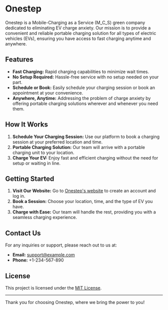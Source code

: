 # Onestep

Onestep is a Mobile-Charging as a Service (M_C_S) green company dedicated to eliminating EV charge anxiety. Our mission is to provide a convenient and reliable portable charging solution for all types of electric vehicles (EVs), ensuring you have access to fast charging anytime and anywhere.

## Features

- **Fast Charging:** Rapid charging capabilities to minimize wait times.
- **No Setup Required:** Hassle-free service with no setup needed on your part.
- **Schedule or Book:** Easily schedule your charging session or book an appointment at your convenience.
- **Anywhere, Anytime:** Addressing the problem of charge anxiety by offering portable charging solutions wherever and whenever you need them.

## How It Works

1. **Schedule Your Charging Session:** Use our platform to book a charging session at your preferred location and time.
2. **Portable Charging Solution:** Our team will arrive with a portable charging unit to your location.
3. **Charge Your EV:** Enjoy fast and efficient charging without the need for setup or waiting in line.

## Getting Started

1. **Visit Our Website:** Go to [Onestep's website](http://example.com) to create an account and log in.
2. **Book a Session:** Choose your location, time, and the type of EV you have.
3. **Charge with Ease:** Our team will handle the rest, providing you with a seamless charging experience.

## Contact Us

For any inquiries or support, please reach out to us at:

- **Email:** support@example.com
- **Phone:** +1-234-567-890

## License

This project is licensed under the [MIT License](LICENSE).

---

Thank you for choosing Onestep, where we bring the power to you!
